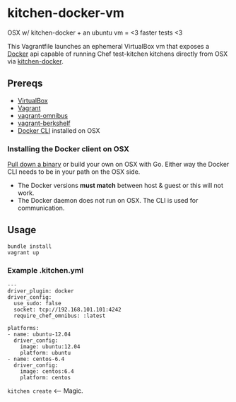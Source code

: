 # kitchen-docker-vm

OSX w/ kitchen-docker + an ubuntu vm = <3 faster tests <3

This Vagrantfile launches an ephemeral VirtualBox vm that exposes a [Docker](http://www.docker.io/) api capable of running Chef test-kitchen kitchens directly from OSX via [kitchen-docker](https://github.com/portertech/kitchen-docker).

## Prereqs

* [VirtualBox](https://github.com/berkshelf/vagrant-berkshelf)
* [Vagrant](http://www.vagrantup.com/)
* [vagrant-omnibus](https://github.com/schisamo/vagrant-omnibus)
* [vagrant-berkshelf](https://github.com/berkshelf/vagrant-berkshelf)
* [Docker CLI](http://davekonopka.share.s3.amazonaws.com/chef/docker) installed on OSX

### Installing the Docker client on OSX

[Pull down a binary](http://davekonopka.share.s3.amazonaws.com/chef/docker) or build your own on OSX with Go. Either way the Docker CLI needs to be in your path on the OSX side. 

* The Docker versions **must match** between host & guest or this will not work.
* The Docker daemon does not run on OSX. The CLI is used for communication.

## Usage

```
bundle install
vagrant up
```

### Example .kitchen.yml

```
---
driver_plugin: docker
driver_config:
  use_sudo: false
  socket: tcp://192.168.101.101:4242
  require_chef_omnibus: :latest

platforms:
- name: ubuntu-12.04
  driver_config:
    image: ubuntu:12.04
    platform: ubuntu
- name: centos-6.4
  driver_config:
    image: centos:6.4
    platform: centos
```

`kitchen create` <-- Magic.